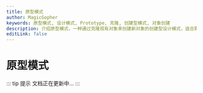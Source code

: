 ```yaml
---
title: 原型模式
author: MagicGopher
keywords: 原型模式, 设计模式, Prototype, 克隆, 创建型模式, 对象创建
description: 介绍原型模式，一种通过克隆现有对象来创建新对象的创建型设计模式，适合需要高效复制复杂对象的场景。
editLink: false
---
```


# 原型模式

::: tip 提示
文档正在更新中...
:::